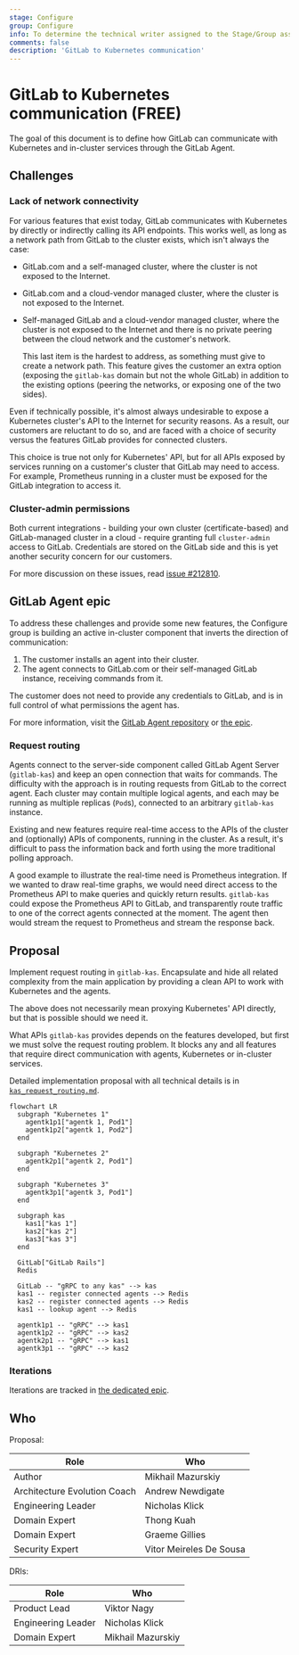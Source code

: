 ```yaml
---
stage: Configure
group: Configure
info: To determine the technical writer assigned to the Stage/Group associated with this page, see https://about.gitlab.com/handbook/engineering/ux/technical-writing/#designated-technical-writers
comments: false
description: 'GitLab to Kubernetes communication'
---
```


# GitLab to Kubernetes communication **(FREE)**

The goal of this document is to define how GitLab can communicate with Kubernetes
and in-cluster services through the GitLab Agent.

## Challenges

### Lack of network connectivity

For various features that exist today, GitLab communicates with Kubernetes by directly
or indirectly calling its API endpoints. This works well, as long as a network
path from GitLab to the cluster exists, which isn't always the case:

- GitLab.com and a self-managed cluster, where the cluster is not exposed to the Internet.
- GitLab.com and a cloud-vendor managed cluster, where the cluster is not exposed to the Internet.
- Self-managed GitLab and a cloud-vendor managed cluster, where the cluster is not
  exposed to the Internet and there is no private peering between the cloud network
  and the customer's network.

  This last item is the hardest to address, as something must give to create a network
  path. This feature gives the customer an extra option (exposing the `gitlab-kas` domain but
  not the whole GitLab) in addition to the existing options (peering the networks,
  or exposing one of the two sides).

Even if technically possible, it's almost always undesirable to expose a Kubernetes
cluster's API to the Internet for security reasons. As a result, our customers
are reluctant to do so, and are faced with a choice of security versus the features
GitLab provides for connected clusters.

This choice is true not only for Kubernetes' API, but for all APIs exposed by services
running on a customer's cluster that GitLab may need to access. For example,
Prometheus running in a cluster must be exposed for the GitLab integration to access it.

### Cluster-admin permissions

Both current integrations - building your own cluster (certificate-based) and GitLab-managed
cluster in a cloud - require granting full `cluster-admin` access to GitLab. Credentials
are stored on the GitLab side and this is yet another security concern for our customers.

For more discussion on these issues, read
[issue #212810](https://gitlab.com/gitlab-org/gitlab/-/issues/212810).

## GitLab Agent epic

To address these challenges and provide some new features, the Configure group
is building an active in-cluster component that inverts the
direction of communication:

1. The customer installs an agent into their cluster.
1. The agent connects to GitLab.com or their self-managed GitLab instance,
   receiving commands from it.

The customer does not need to provide any credentials to GitLab, and
is in full control of what permissions the agent has.

For more information, visit the
[GitLab Agent repository](https://gitlab.com/gitlab-org/cluster-integration/gitlab-agent) or
[the epic](https://gitlab.com/groups/gitlab-org/-/epics/3329).

### Request routing

Agents connect to the server-side component called GitLab Agent Server
(`gitlab-kas`) and keep an open connection that waits for commands. The
difficulty with the approach is in routing requests from GitLab to the correct agent.
Each cluster may contain multiple logical agents, and each may be running as multiple
replicas (`Pod`s), connected to an arbitrary `gitlab-kas` instance.

Existing and new features require real-time access to the APIs of the cluster
and (optionally) APIs of components, running in the cluster. As a result, it's difficult to pass
the information back and forth using the more traditional polling approach.

A good example to illustrate the real-time need is Prometheus integration.
If we wanted to draw real-time graphs, we would need direct access to the Prometheus API
to make queries and quickly return results. `gitlab-kas` could expose the Prometheus API
to GitLab, and transparently route traffic to one of the correct agents connected
at the moment. The agent then would stream the request to Prometheus and stream the response back.

## Proposal

Implement request routing in `gitlab-kas`. Encapsulate and hide all related
complexity from the main application by providing a clean API to work with Kubernetes
and the agents.

The above does not necessarily mean proxying Kubernetes' API directly, but that
is possible should we need it.

What APIs `gitlab-kas` provides depends on the features developed, but first
we must solve the request routing problem. It blocks any and all features
that require direct communication with agents, Kubernetes or in-cluster services.

Detailed implementation proposal with all technical details is in
[`kas_request_routing.md`](https://gitlab.com/gitlab-org/cluster-integration/gitlab-agent/-/blob/master/doc/kas_request_routing.md).

```mermaid
flowchart LR
  subgraph "Kubernetes 1"
    agentk1p1["agentk 1, Pod1"]
    agentk1p2["agentk 1, Pod2"]
  end

  subgraph "Kubernetes 2"
    agentk2p1["agentk 2, Pod1"]
  end

  subgraph "Kubernetes 3"
    agentk3p1["agentk 3, Pod1"]
  end

  subgraph kas
    kas1["kas 1"]
    kas2["kas 2"]
    kas3["kas 3"]
  end

  GitLab["GitLab Rails"]
  Redis

  GitLab -- "gRPC to any kas" --> kas
  kas1 -- register connected agents --> Redis
  kas2 -- register connected agents --> Redis
  kas1 -- lookup agent --> Redis

  agentk1p1 -- "gRPC" --> kas1
  agentk1p2 -- "gRPC" --> kas2
  agentk2p1 -- "gRPC" --> kas1
  agentk3p1 -- "gRPC" --> kas2
```

### Iterations

Iterations are tracked in [the dedicated epic](https://gitlab.com/groups/gitlab-org/-/epics/4591).

## Who

Proposal:

<!-- vale gitlab.Spelling = NO -->

| Role                         | Who
|------------------------------|-------------------------|
| Author                       |    Mikhail Mazurskiy    |
| Architecture Evolution Coach |    Andrew Newdigate     |
| Engineering Leader           |    Nicholas Klick       |
| Domain Expert                |    Thong Kuah           |
| Domain Expert                |    Graeme Gillies       |
| Security Expert              | Vitor Meireles De Sousa |

DRIs:

| Role                         | Who
|------------------------------|------------------------|
| Product Lead                 |    Viktor Nagy         |
| Engineering Leader           |    Nicholas Klick      |
| Domain Expert                |    Mikhail Mazurskiy   |

<!-- vale gitlab.Spelling = YES -->

